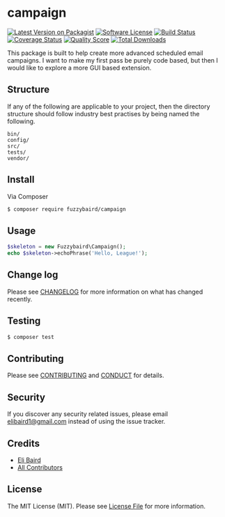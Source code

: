 # campaign

[![Latest Version on Packagist][ico-version]][link-packagist]
[![Software License][ico-license]](LICENSE.md)
[![Build Status][ico-travis]][link-travis]
[![Coverage Status][ico-scrutinizer]][link-scrutinizer]
[![Quality Score][ico-code-quality]][link-code-quality]
[![Total Downloads][ico-downloads]][link-downloads]

This package is built to help create more advanced scheduled email campaigns. I want to make my first pass be purely code based, but then I would like to explore a more GUI based extension.

## Structure

If any of the following are applicable to your project, then the directory structure should follow industry best practises by being named the following.

```
bin/        
config/
src/
tests/
vendor/
```


## Install

Via Composer

``` bash
$ composer require fuzzybaird/campaign
```

## Usage

``` php
$skeleton = new Fuzzybaird\Campaign();
echo $skeleton->echoPhrase('Hello, League!');
```

## Change log

Please see [CHANGELOG](CHANGELOG.md) for more information on what has changed recently.

## Testing

``` bash
$ composer test
```

## Contributing

Please see [CONTRIBUTING](CONTRIBUTING.md) and [CONDUCT](CONDUCT.md) for details.

## Security

If you discover any security related issues, please email elibaird1@gmail.com instead of using the issue tracker.

## Credits

- [Eli Baird][link-author]
- [All Contributors][link-contributors]

## License

The MIT License (MIT). Please see [License File](LICENSE.md) for more information.

[ico-version]: https://img.shields.io/packagist/v/fuzzybaird/campaign.svg?style=flat-square
[ico-license]: https://img.shields.io/badge/license-MIT-brightgreen.svg?style=flat-square
[ico-travis]: https://img.shields.io/travis/fuzzybaird/campaign/master.svg?style=flat-square
[ico-scrutinizer]: https://img.shields.io/scrutinizer/coverage/g/fuzzybaird/campaign.svg?style=flat-square
[ico-code-quality]: https://img.shields.io/scrutinizer/g/fuzzybaird/campaign.svg?style=flat-square
[ico-downloads]: https://img.shields.io/packagist/dt/fuzzybaird/campaign.svg?style=flat-square

[link-packagist]: https://packagist.org/packages/fuzzybaird/campaign
[link-travis]: https://travis-ci.org/fuzzybaird/campaign
[link-scrutinizer]: https://scrutinizer-ci.com/g/fuzzybaird/campaign/code-structure
[link-code-quality]: https://scrutinizer-ci.com/g/fuzzybaird/campaign
[link-downloads]: https://packagist.org/packages/fuzzybaird/campaign
[link-author]: https://github.com/fuzzybaird
[link-contributors]: ../../contributors
